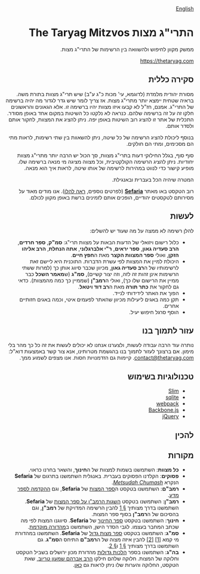 <div dir="rtl">
 
[English](https://github.com/repwolfe/613/blob/master/README.md)

# התרי"ג מצות The Taryag Mitzvos
ממשק מקוון לחיפוש ולהשוואה בין הרשימות של התרי"ג מצות.

https://thetaryag.com

## סקירה כללית
מסורת יהודית מלמדת (לדוגמא, עי' מכות כ"ג ע"ב) שיש תרי"ג מצוות בתורת משה.
בראיה שטחית יימצא יותר מתרי"ג מצות. אז צריך לומר שיש גדר לגדור מה יהיה ברשימה של התרי"ג.
אמנם, חז"ל לא קבעו איזו מצוות יהיו ברשימה זו. אלא הגאונים והראשונים חלקו זה על זה ברשימה שלהם.
כנראה לא נלקטו כל השיטות במקום אחד באופן מסודר.
התכלית של אתר זו להציג רוב השיטות באופן יפה.
ניתן להציג את המצוות, לחקור אותם ולסדר אותם.

בנוסף ליכולת להציג הרשימה של כל שיטה, ניתן להשאוות בין שתי רשימות, לראות מתי הם מסכימים, ומתי הם חולקים.

סוף סוף, בגלל החילוקי דעות בתרי"ג מצוות, סך הכול יש הרבה יותר מתרי"ג מצוות יחודיות.
ניתן להציג הרשימה הקולקטיבית, וכל מצווה מציגה מי מנאה ברשימה שלו. מופיע קישור כדי לנווט במהירות לרשימה של אותו שיטה, לראות איך הוא מנאה.

המטרה שיהיה הכל בעברית ובאנגילת.

רוב הטקסט באו מאתר [**Sefaria**](https://www.sefaria.org/?home) (לפרטים נוספים, [ראה להלן](#מקורות)). אנו מודים מאוד על מסירותם לטקסטים יהודיים, הופכים אותם לזמינים ברשת באופן מקוון לכולם.

## לעשות
להלן רשימה לא ממצה על מה שעוד יש להשלים:
 - כלול רישום ויזואלי של הדעות הבאות על מצוות תרי"ג: **סמ"ק**, **ספר חרדים**, **הרב סעדיה גאון**, **ספר יראים**, **ר"י אלברגלוני**, **אתה הנחלת**, **הרב אליהו הזקן**, ואולי **ספר המצוות הקצר** מאת ה**חפץ חיים**.
 - היכולת למיין את המצוות לפי עשרת הדברות. התוכנית היא ליישם זאת לרשימותיו של ה**רב סעדיה גאון**, מכיוון שכבר סיווג אותן כך (למרות ששתי הרשימות אינן זהות זה לזה, וזה יצור קשיים), **סמ"ג** (ש**מאמר השכל** כבר ממיין את הרישום שלו כך), ואולי ה**רמב"ן** (שממיין כך כמה מהמצוות). כדאי גם לחקור את **כתר תורה** מאת ה**רב דוד ויטאל**.
 - הפוך את האתר לידידותי לנייד.
 - תקן כמה באגים ליעילות מכיוון שהאתר לפעמים איטי, וכמה באגים חזותיים אחרים.
 - הוסף סרגל חיפוש יעיל.

## עזור לתמוך בנו
נותרה עוד הרבה עבודה לעשות, ולצערנו אנחנו לא יכולים לעשות את זה כל כך מהר בלי מימון. אם ברצונך לעזור לתמוך בנו בהגשמת מטרותינו, אנא צור קשר באמצעות דוא"ל: contact@thetaryag.com. קיימות גם הזדמנויות חסות. אנו מצפים לשמוע ממך.

## טכנולוגיות בשימוש
 - [Slim](http://www.slimframework.com/)
 - [sqlite](https://www.sqlite.org/index.html)
 - [webpack](https://github.com/webpack)
 - [Backbone.js](https://github.com/jashkenas/backbone/)
 - [jQuery](https://jquery.com/)

## להכין

## מקורות
 - **כל מצוות**: השתמשנו בשמות למצוות של ה**חינוך**, והשאר בחרנו כראוי.
 - **פסוקים**: הקלדנו הפסוקים בעברית. באנגלית השתמשנו בתרגום של **Sefaria** הנקרא
   [*Metsudah Chumash*](https://www.sefaria.org/Genesis.1?ven=Metsudah_Chumash,_Metsudah_Publications,_2009&lang=bi&aliyot=0).
 - **רמב"ם**: השתמשנו בטקסט ה[ספר המצות](https://www.sefaria.org/Sefer_HaMitzvot?lang=bi) של
   **Sefaria**, וגם [ההקדמה לספר מדע](https://www.sefaria.org/texts/Halakhah/Mishneh%20Torah).
 - **רמב"ן**: השתמשנו בטקסט [השגות הרמב"ן על ספר המצות](https://www.sefaria.org/Hasagot_HaRamban_on_Sefer_HaMitzvot?lang=bi) של **Sefaria**.
   השתמשנו בדרך מצותיך [§ 1](https://hebrewbooks.org/pdfpager.aspx?req=30749&st=&pgnum=222) להבין הרשימה המדויקת של **רמב"ן**,
   וגם בהסיכום של ה**רמב"ן** בסוף ספר המצות.
 - **חינוך**: השתמשנו בטקסט [ספר החינוך](https://www.sefaria.org/Sefer_HaChinukh?lang=bi) של **Sefaria**.
   סיווגנו המצות לפי מה שכתב המחבר בעצמו. לגבי הסדר הישן, השתמשנו ב[מהדורה מוקדמת](https://hebrewbooks.org/pdfpager.aspx?req=40631&st=&pgnum=32&hilite=).
 - **סמ"ג**: השתמשנו בטקסט [ספר מצות גדול](https://www.sefaria.org/Sefer_Mitzvot_Gadol?lang=bi) של **Sefaria**.
   השתמשנו במהדורת מי קמא [[1]](https://tablet.otzar.org/book/book.php?book=22149&pagenum=17)
   [[2]](https://tablet.otzar.org/book/book.php?book=22147&pagenum=4)
   להבין איזה מצוה של ה**רמב"ם** התיחס ה**סמ"ג**. גם השתמשנו בדרך מצותיך
   [§ 1](https://hebrewbooks.org/pdfpager.aspx?req=30749&st=&pgnum=222) ו[§ 2](https://hebrewbooks.org/pdfpager.aspx?req=30749&st=&pgnum=233).
 - **בה"ג**: השתמשנו בספר [הלכות גדולות](https://tablet.otzar.org/book/book.php?book=147045&pagenum=34) מהדורת מכון ירושלים
   בשביל הטקסט וחלוקה של המצות. חלוקה שלהם חילקו 
   [הרב אברהם שמעון טריוב](https://he.wikipedia.org/wiki/%D7%90%D7%91%D7%A8%D7%94%D7%9D_%D7%A9%D7%9E%D7%A2%D7%95%D7%9F_%D7%98%D7%A8%D7%95%D7%99%D7%91),
   שאת הטקסט, החלוקה והערות שלו ניתן לראות גם [כאן](https://hebrewbooks.org/pdfpager.aspx?req=14119&st=&pgnum=6).

</div>
